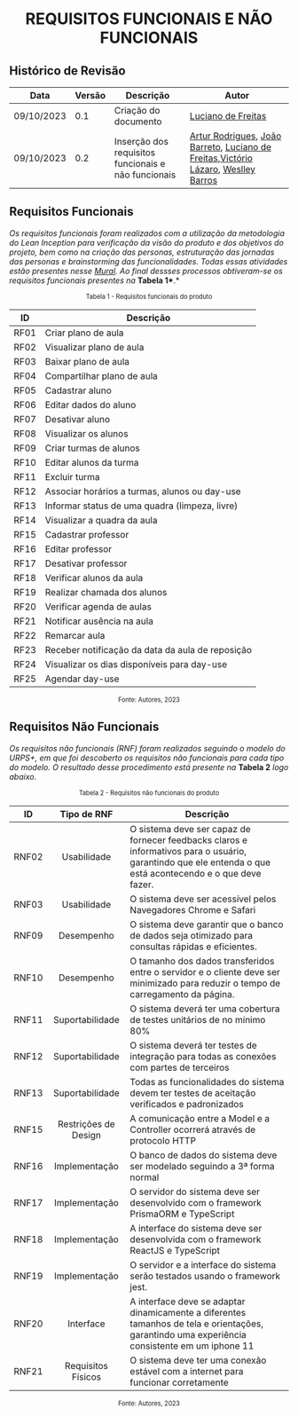 <style>
  #my_table{
    margin-bottom: 0;
  }
</style>
<h1 align="center"><b>REQUISITOS FUNCIONAIS E NÃO FUNCIONAIS</b></h1>

## Histórico de Revisão

| **Data**   | **Versão** | **Descrição**                                       | **Autor**                                                                                                                                                                                                                                                           |
| ---------- | ---------- | --------------------------------------------------- | ------------------------------------------------------------------------------------------------------------------------------------------------------------------------------------------------------------------------------------------------------------------- |
| 09/10/2023 | 0.1        | Criação do documento                                | [Luciano de Freitas](https://github.com/luciano-freitas-melo)                                                                                                                                                                                                       |
| 09/10/2023 | 0.2        | Inserção dos requisitos funcionais e não funcionais | [Artur Rodrigues](https://github.com/ArturRSA19), [João Barreto](https://github.com/JoaoBarreto03), [Luciano de Freitas](https://github.com/luciano-freitas-melo),[Victório Lázaro](https://github.com/Victor-oss), [Weslley Barros](https://github.com/weslley17w) |

## Requisitos Funcionais

_Os requisitos funcionais foram realizados com a utilização da metodologia do Lean Inception para verificação da visão do produto e dos objetivos do projeto, bem como na criação das personas, estruturação das jornadas das personas e brainstorming das funcionalidades. Todas essas atividades estão presentes nesse [Mural](https://app.mural.co/t/teste1747/m/teste1747/1656446856458/9cd89f7a694129f983592185b338214bcf669753?sender=u771362116fa843e5d43c1595). Ao final dessses processos obtiveram-se os requisitos funcionais presentes na_ **Tabela 1\***.\*

<p style="display: flex; justify-content: center; font-size: 0.8em">Tabela 1 - Requisitos funcionais do produto</p>

<center>

|  ID  | Descrição                                        |
| :--: | ------------------------------------------------ |
| RF01 | Criar plano de aula                              |
| RF02 | Visualizar plano de aula                         |
| RF03 | Baixar plano de aula                             |
| RF04 | Compartilhar plano de aula                       |
| RF05 | Cadastrar aluno                                  |
| RF06 | Editar dados do aluno                            |
| RF07 | Desativar aluno                                  |
| RF08 | Visualizar os alunos                             |
| RF09 | Criar turmas de alunos                           |
| RF10 | Editar alunos da turma                           |
| RF11 | Excluir turma                                    |
| RF12 | Associar horários a turmas, alunos ou day-use    |
| RF13 | Informar status de uma quadra (limpeza, livre)   |
| RF14 | Visualizar a quadra da aula                      |
| RF15 | Cadastrar professor                              |
| RF16 | Editar professor                                 |
| RF17 | Desativar professor                              |
| RF18 | Verificar alunos da aula                         |
| RF19 | Realizar chamada dos alunos                      |
| RF20 | Verificar agenda de aulas                        |
| RF21 | Notificar ausência na aula                       |
| RF22 | Remarcar aula                                    |
| RF23 | Receber notificação da data da aula de reposição |
| RF24 | Visualizar os dias disponíveis para day-use      |
| RF25 | Agendar day-use                                  |

</center>

<p style="display: flex; justify-content: center; font-size: 0.8em">Fonte: Autores, 2023</p>

## Requisitos Não Funcionais

_Os requisitos não funcionais (RNF) foram realizados seguindo o modelo do URPS+, em que foi descoberto os requisitos não funcionais para cada tipo do modelo. O resultado desse procedimento está presente na_ **Tabela 2** _logo abaixo._

<p style="display: flex; justify-content: center; font-size: 0.8em">Tabela 2 - Requisitos não funcionais do produto</p>

<center>

|  ID   |     Tipo de RNF      | Descrição                                                                                                                                                  |
| :---: | :------------------: | ---------------------------------------------------------------------------------------------------------------------------------------------------------- |
| RNF02 |     Usabilidade      | O sistema deve ser capaz de fornecer feedbacks claros e informativos para o usuário, garantindo que ele entenda o que está acontecendo e o que deve fazer. |
| RNF03 |     Usabilidade      | O sistema deve ser acessível pelos Navegadores Chrome e Safari                                                                                             |
| RNF09 |      Desempenho      | O sistema deve garantir que o banco de dados seja otimizado para consultas rápidas e eficientes.                                                           |
| RNF10 |      Desempenho      | O tamanho dos dados transferidos entre o servidor e o cliente deve ser minimizado para reduzir o tempo de carregamento da página.                          |
| RNF11 |   Suportabilidade    | O sistema deverá ter uma cobertura de testes unitários de no mínimo 80%                                                                                    |
| RNF12 |   Suportabilidade    | O sistema deverá ter testes de integração para todas as conexões com partes de terceiros                                                                   |
| RNF13 |   Suportabilidade    | Todas as funcionalidades do sistema devem ter testes de aceitação verificados e padronizados                                                               |
| RNF15 | Restrições de Design | A comunicação entre a Model e a Controller ocorrerá através de protocolo HTTP                                                                              |
| RNF16 |    Implementação     | O banco de dados do sistema deve ser modelado seguindo a 3ª forma normal                                                                                   |
| RNF17 |    Implementação     | O servidor do sistema deve ser desenvolvido com o framework PrismaORM e TypeScript                                                                         |
| RNF18 |    Implementação     | A interface do sistema deve ser desenvolvida com o framework ReactJS e TypeScript                                                                          |
| RNF19 |    Implementação     | O servidor e a interface do sistema serão testados usando o framework jest.                                                                                |
| RNF20 |      Interface       | A interface deve se adaptar dinamicamente a diferentes tamanhos de tela e orientações, garantindo uma experiência consistente em um iphone 11              |
| RNF21 |  Requisitos Físicos  | O sistema deve ter uma conexão estável com a internet para funcionar corretamente                                                                          |

<p style="display: flex; justify-content: center; font-size: 0.8em">Fonte: Autores, 2023</p>
